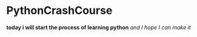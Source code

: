 # PythonCrashCourse

**today i will start the process of learning python**
*and I hope I can make it*



